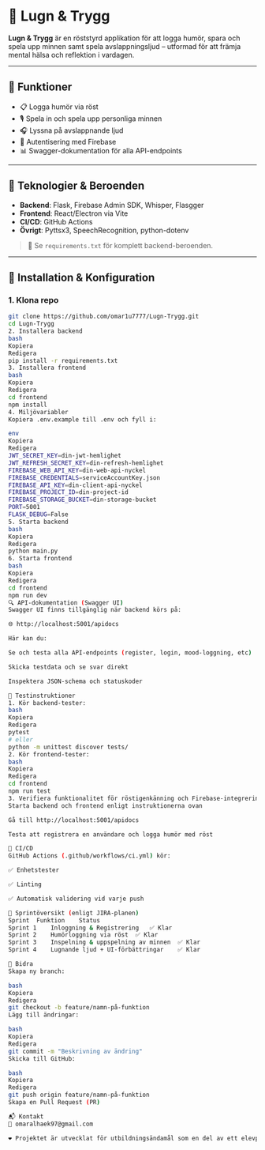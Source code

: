 # 🌿 Lugn & Trygg

**Lugn & Trygg** är en röststyrd applikation för att logga humör, spara och spela upp minnen samt spela avslappningsljud – utformad för att främja mental hälsa och reflektion i vardagen.

---

## 🚀 Funktioner

- 📋 Logga humör via röst
- 🎙️ Spela in och spela upp personliga minnen
- 🎧 Lyssna på avslappnande ljud
- 🔐 Autentisering med Firebase
- 📊 Swagger-dokumentation för alla API-endpoints

---

## 🧰 Teknologier & Beroenden

- **Backend**: Flask, Firebase Admin SDK, Whisper, Flasgger
- **Frontend**: React/Electron via Vite
- **CI/CD**: GitHub Actions
- **Övrigt**: Pyttsx3, SpeechRecognition, python-dotenv

> 📁 Se `requirements.txt` för komplett backend-beroenden.

---

## 🧪 Installation & Konfiguration

### 1. Klona repo
```bash
git clone https://github.com/omar1u7777/Lugn-Trygg.git
cd Lugn-Trygg
2. Installera backend
bash
Kopiera
Redigera
pip install -r requirements.txt
3. Installera frontend
bash
Kopiera
Redigera
cd frontend
npm install
4. Miljövariabler
Kopiera .env.example till .env och fyll i:

env
Kopiera
Redigera
JWT_SECRET_KEY=din-jwt-hemlighet
JWT_REFRESH_SECRET_KEY=din-refresh-hemlighet
FIREBASE_WEB_API_KEY=din-web-api-nyckel
FIREBASE_CREDENTIALS=serviceAccountKey.json
FIREBASE_API_KEY=din-client-api-nyckel
FIREBASE_PROJECT_ID=din-project-id
FIREBASE_STORAGE_BUCKET=din-storage-bucket
PORT=5001
FLASK_DEBUG=False
5. Starta backend
bash
Kopiera
Redigera
python main.py
6. Starta frontend
bash
Kopiera
Redigera
cd frontend
npm run dev
🔍 API-dokumentation (Swagger UI)
Swagger UI finns tillgänglig när backend körs på:

🌐 http://localhost:5001/apidocs

Här kan du:

Se och testa alla API-endpoints (register, login, mood-loggning, etc)

Skicka testdata och se svar direkt

Inspektera JSON-schema och statuskoder

🧪 Testinstruktioner
1. Kör backend-tester:
bash
Kopiera
Redigera
pytest
# eller
python -m unittest discover tests/
2. Kör frontend-tester:
bash
Kopiera
Redigera
cd frontend
npm run test
3. Verifiera funktionalitet för röstigenkänning och Firebase-integrering:
Starta backend och frontend enligt instruktionerna ovan

Gå till http://localhost:5001/apidocs

Testa att registrera en användare och logga humör med röst

🚦 CI/CD
GitHub Actions (.github/workflows/ci.yml) kör:

✅ Enhetstester

✅ Linting

✅ Automatisk validering vid varje push

📅 Sprintöversikt (enligt JIRA-planen)
Sprint	Funktion	Status
Sprint 1	Inloggning & Registrering	✅ Klar
Sprint 2	Humörloggning via röst	✅ Klar
Sprint 3	Inspelning & uppspelning av minnen	✅ Klar
Sprint 4	Lugnande ljud + UI-förbättringar	✅ Klar

🤝 Bidra
Skapa ny branch:

bash
Kopiera
Redigera
git checkout -b feature/namn-på-funktion
Lägg till ändringar:

bash
Kopiera
Redigera
git commit -m "Beskrivning av ändring"
Skicka till GitHub:

bash
Kopiera
Redigera
git push origin feature/namn-på-funktion
Skapa en Pull Request (PR)

📬 Kontakt
📧 omaralhaek97@gmail.com

❤️ Projektet är utvecklat för utbildningsändamål som en del av ett elevprojekt.
